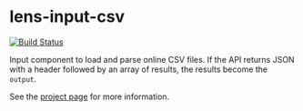 lens-input-csv
================
 [![Build Status](https://travis-ci.org/therewasaguy/lens-input-csv.svg?branch=travis)](https://travis-ci.org/therewasaguy/lens-input-csv)

Input component to load and parse online CSV files. If the API returns JSON with a header followed by an array of results, the results become the <code>output</code>.

See the [project page](http://lenses.github.io/lens-input-csv/) for more information.
